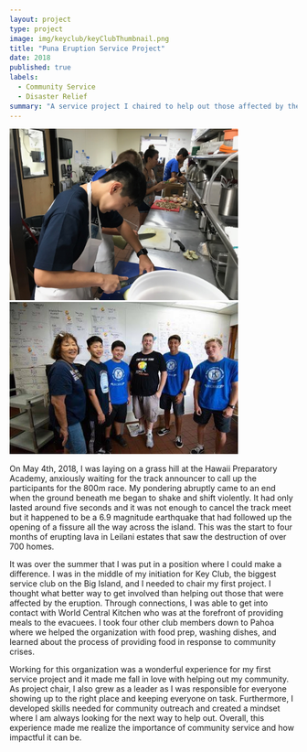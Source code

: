 ```yaml
---
layout: project
type: project
image: img/keyclub/keyClubThumbnail.png
title: "Puna Eruption Service Project"
date: 2018
published: true
labels:
  - Community Service
  - Disaster Relief
summary: "A service project I chaired to help out those affected by the 2018 eruption."
---
```


<div class="text-center p-4">
  <img width="400px" src="../img/keyclub/worldCentralCook.jpg" class="img-thumbnail" >
  <img width="400px" src="../img/keyclub/worldCentralGroup.JPG" class="img-thumbnail" >
</div>

On May 4th, 2018, I was laying on a grass hill at the Hawaii Preparatory Academy, anxiously waiting for the track announcer to call up the participants for the 800m race. My pondering abruptly came to an end when the ground beneath me began to shake and shift violently. It had only lasted around five seconds and it was not enough to cancel the track meet but it happened to be a 6.9 magnitude earthquake that had followed up the opening of a fissure all the way across the island. This was the start to four months of erupting lava in Leilani estates that saw the destruction of over 700 homes.

It was over the summer that I was put in a position where I could make a difference. I was in the middle of my initiation for Key Club, the biggest service club on the Big Island, and I needed to chair my first project. I thought what better way to get involved than helping out those that were affected by the eruption. Through connections, I was able to get into contact with World Central Kitchen who was at the forefront of providing meals to the evacuees. I took four other club members down to Pahoa where we helped the organization with food prep, washing dishes, and learned about the process of providing food in response to community crises.

 Working for this organization was a wonderful experience for my first service project and it made me fall in love with helping out my community. As project chair, I also grew as a leader as I was responsible for everyone showing up to the right place and keeping everyone on task. Furthermore, I developed skills needed for community outreach and created a mindset where I am always looking for the next way to help out. Overall, this experience made me realize the importance of community service and how impactful it can be.
